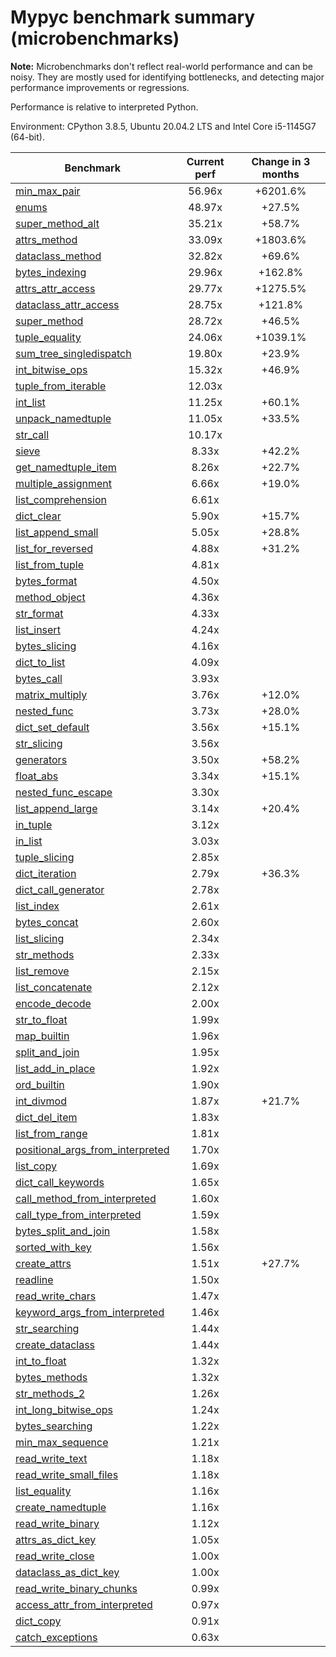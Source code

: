 # Mypyc benchmark summary (microbenchmarks)

**Note:** Microbenchmarks don't reflect real-world performance and can be noisy.
           They are mostly used for identifying bottlenecks, and detecting major performance
           improvements or regressions.

Performance is relative to interpreted Python.

Environment: CPython 3.8.5, Ubuntu 20.04.2 LTS and Intel Core i5-1145G7 (64-bit).

| Benchmark | Current perf | Change in 3 months |
| --- | :---: | :---: |
| [min_max_pair](benchmarks/min_max_pair.md) | 56.96x | +6201.6% |
| [enums](benchmarks/enums.md) | 48.97x | +27.5% |
| [super_method_alt](benchmarks/super_method_alt.md) | 35.21x | +58.7% |
| [attrs_method](benchmarks/attrs_method.md) | 33.09x | +1803.6% |
| [dataclass_method](benchmarks/dataclass_method.md) | 32.82x | +69.6% |
| [bytes_indexing](benchmarks/bytes_indexing.md) | 29.96x | +162.8% |
| [attrs_attr_access](benchmarks/attrs_attr_access.md) | 29.77x | +1275.5% |
| [dataclass_attr_access](benchmarks/dataclass_attr_access.md) | 28.75x | +121.8% |
| [super_method](benchmarks/super_method.md) | 28.72x | +46.5% |
| [tuple_equality](benchmarks/tuple_equality.md) | 24.06x | +1039.1% |
| [sum_tree_singledispatch](benchmarks/sum_tree_singledispatch.md) | 19.80x | +23.9% |
| [int_bitwise_ops](benchmarks/int_bitwise_ops.md) | 15.32x | +46.9% |
| [tuple_from_iterable](benchmarks/tuple_from_iterable.md) | 12.03x |  |
| [int_list](benchmarks/int_list.md) | 11.25x | +60.1% |
| [unpack_namedtuple](benchmarks/unpack_namedtuple.md) | 11.05x | +33.5% |
| [str_call](benchmarks/str_call.md) | 10.17x |  |
| [sieve](benchmarks/sieve.md) | 8.33x | +42.2% |
| [get_namedtuple_item](benchmarks/get_namedtuple_item.md) | 8.26x | +22.7% |
| [multiple_assignment](benchmarks/multiple_assignment.md) | 6.66x | +19.0% |
| [list_comprehension](benchmarks/list_comprehension.md) | 6.61x |  |
| [dict_clear](benchmarks/dict_clear.md) | 5.90x | +15.7% |
| [list_append_small](benchmarks/list_append_small.md) | 5.05x | +28.8% |
| [list_for_reversed](benchmarks/list_for_reversed.md) | 4.88x | +31.2% |
| [list_from_tuple](benchmarks/list_from_tuple.md) | 4.81x |  |
| [bytes_format](benchmarks/bytes_format.md) | 4.50x |  |
| [method_object](benchmarks/method_object.md) | 4.36x |  |
| [str_format](benchmarks/str_format.md) | 4.33x |  |
| [list_insert](benchmarks/list_insert.md) | 4.24x |  |
| [bytes_slicing](benchmarks/bytes_slicing.md) | 4.16x |  |
| [dict_to_list](benchmarks/dict_to_list.md) | 4.09x |  |
| [bytes_call](benchmarks/bytes_call.md) | 3.93x |  |
| [matrix_multiply](benchmarks/matrix_multiply.md) | 3.76x | +12.0% |
| [nested_func](benchmarks/nested_func.md) | 3.73x | +28.0% |
| [dict_set_default](benchmarks/dict_set_default.md) | 3.56x | +15.1% |
| [str_slicing](benchmarks/str_slicing.md) | 3.56x |  |
| [generators](benchmarks/generators.md) | 3.50x | +58.2% |
| [float_abs](benchmarks/float_abs.md) | 3.34x | +15.1% |
| [nested_func_escape](benchmarks/nested_func_escape.md) | 3.30x |  |
| [list_append_large](benchmarks/list_append_large.md) | 3.14x | +20.4% |
| [in_tuple](benchmarks/in_tuple.md) | 3.12x |  |
| [in_list](benchmarks/in_list.md) | 3.03x |  |
| [tuple_slicing](benchmarks/tuple_slicing.md) | 2.85x |  |
| [dict_iteration](benchmarks/dict_iteration.md) | 2.79x | +36.3% |
| [dict_call_generator](benchmarks/dict_call_generator.md) | 2.78x |  |
| [list_index](benchmarks/list_index.md) | 2.61x |  |
| [bytes_concat](benchmarks/bytes_concat.md) | 2.60x |  |
| [list_slicing](benchmarks/list_slicing.md) | 2.34x |  |
| [str_methods](benchmarks/str_methods.md) | 2.33x |  |
| [list_remove](benchmarks/list_remove.md) | 2.15x |  |
| [list_concatenate](benchmarks/list_concatenate.md) | 2.12x |  |
| [encode_decode](benchmarks/encode_decode.md) | 2.00x |  |
| [str_to_float](benchmarks/str_to_float.md) | 1.99x |  |
| [map_builtin](benchmarks/map_builtin.md) | 1.96x |  |
| [split_and_join](benchmarks/split_and_join.md) | 1.95x |  |
| [list_add_in_place](benchmarks/list_add_in_place.md) | 1.92x |  |
| [ord_builtin](benchmarks/ord_builtin.md) | 1.90x |  |
| [int_divmod](benchmarks/int_divmod.md) | 1.87x | +21.7% |
| [dict_del_item](benchmarks/dict_del_item.md) | 1.83x |  |
| [list_from_range](benchmarks/list_from_range.md) | 1.81x |  |
| [positional_args_from_interpreted](benchmarks/positional_args_from_interpreted.md) | 1.70x |  |
| [list_copy](benchmarks/list_copy.md) | 1.69x |  |
| [dict_call_keywords](benchmarks/dict_call_keywords.md) | 1.65x |  |
| [call_method_from_interpreted](benchmarks/call_method_from_interpreted.md) | 1.60x |  |
| [call_type_from_interpreted](benchmarks/call_type_from_interpreted.md) | 1.59x |  |
| [bytes_split_and_join](benchmarks/bytes_split_and_join.md) | 1.58x |  |
| [sorted_with_key](benchmarks/sorted_with_key.md) | 1.56x |  |
| [create_attrs](benchmarks/create_attrs.md) | 1.51x | +27.7% |
| [readline](benchmarks/readline.md) | 1.50x |  |
| [read_write_chars](benchmarks/read_write_chars.md) | 1.47x |  |
| [keyword_args_from_interpreted](benchmarks/keyword_args_from_interpreted.md) | 1.46x |  |
| [str_searching](benchmarks/str_searching.md) | 1.44x |  |
| [create_dataclass](benchmarks/create_dataclass.md) | 1.44x |  |
| [int_to_float](benchmarks/int_to_float.md) | 1.32x |  |
| [bytes_methods](benchmarks/bytes_methods.md) | 1.32x |  |
| [str_methods_2](benchmarks/str_methods_2.md) | 1.26x |  |
| [int_long_bitwise_ops](benchmarks/int_long_bitwise_ops.md) | 1.24x |  |
| [bytes_searching](benchmarks/bytes_searching.md) | 1.22x |  |
| [min_max_sequence](benchmarks/min_max_sequence.md) | 1.21x |  |
| [read_write_text](benchmarks/read_write_text.md) | 1.18x |  |
| [read_write_small_files](benchmarks/read_write_small_files.md) | 1.18x |  |
| [list_equality](benchmarks/list_equality.md) | 1.16x |  |
| [create_namedtuple](benchmarks/create_namedtuple.md) | 1.16x |  |
| [read_write_binary](benchmarks/read_write_binary.md) | 1.12x |  |
| [attrs_as_dict_key](benchmarks/attrs_as_dict_key.md) | 1.05x |  |
| [read_write_close](benchmarks/read_write_close.md) | 1.00x |  |
| [dataclass_as_dict_key](benchmarks/dataclass_as_dict_key.md) | 1.00x |  |
| [read_write_binary_chunks](benchmarks/read_write_binary_chunks.md) | 0.99x |  |
| [access_attr_from_interpreted](benchmarks/access_attr_from_interpreted.md) | 0.97x |  |
| [dict_copy](benchmarks/dict_copy.md) | 0.91x |  |
| [catch_exceptions](benchmarks/catch_exceptions.md) | 0.63x |  |
